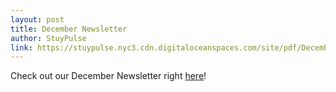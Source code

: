 ```yaml
---
layout: post
title: December Newsletter
author: StuyPulse
link: https://stuypulse.nyc3.cdn.digitaloceanspaces.com/site/pdf/December%20Newsletter%202020.pdf
---
```

Check out our December Newsletter right [here](https://stuypulse.nyc3.cdn.digitaloceanspaces.com/site/pdf/December%20Newsletter%202020.pdf)!

